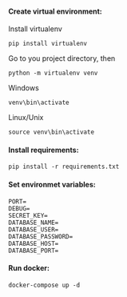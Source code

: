 #### Create virtual environment:

Install virtualenv

```
pip install virtualenv
```

Go to you project directory, then

```
python -m virtualenv venv
```

Windows

```
venv\bin\activate
```

Linux/Unix

```
source venv\bin\activate
```

#### Install requirements:

```
pip install -r requirements.txt
```

#### Set environmet variables:

```
PORT=
DEBUG=
SECRET_KEY=
DATABASE_NAME=
DATABASE_USER=
DATABASE_PASSWORD=
DATABASE_HOST=
DATABASE_PORT=
```

#### Run docker:

```
docker-compose up -d
```
